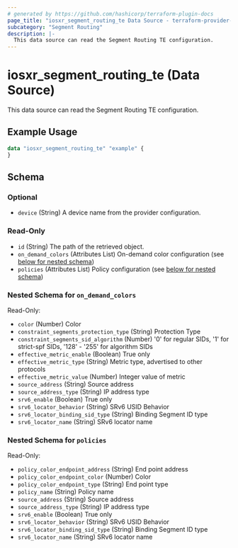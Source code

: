 ```yaml
---
# generated by https://github.com/hashicorp/terraform-plugin-docs
page_title: "iosxr_segment_routing_te Data Source - terraform-provider-iosxr"
subcategory: "Segment Routing"
description: |-
  This data source can read the Segment Routing TE configuration.
---
```


# iosxr_segment_routing_te (Data Source)

This data source can read the Segment Routing TE configuration.

## Example Usage

```terraform
data "iosxr_segment_routing_te" "example" {
}
```

<!-- schema generated by tfplugindocs -->
## Schema

### Optional

- `device` (String) A device name from the provider configuration.

### Read-Only

- `id` (String) The path of the retrieved object.
- `on_demand_colors` (Attributes List) On-demand color configuration (see [below for nested schema](#nestedatt--on_demand_colors))
- `policies` (Attributes List) Policy configuration (see [below for nested schema](#nestedatt--policies))

<a id="nestedatt--on_demand_colors"></a>
### Nested Schema for `on_demand_colors`

Read-Only:

- `color` (Number) Color
- `constraint_segments_protection_type` (String) Protection Type
- `constraint_segments_sid_algorithm` (Number) '0' for regular SIDs, '1' for strict-spf SIDs, '128' - '255' for algorithm SIDs
- `effective_metric_enable` (Boolean) True only
- `effective_metric_type` (String) Metric type, advertised to other protocols
- `effective_metric_value` (Number) Integer value of metric
- `source_address` (String) Source address
- `source_address_type` (String) IP address type
- `srv6_enable` (Boolean) True only
- `srv6_locator_behavior` (String) SRv6 USID Behavior
- `srv6_locator_binding_sid_type` (String) Binding Segment ID type
- `srv6_locator_name` (String) SRv6 locator name


<a id="nestedatt--policies"></a>
### Nested Schema for `policies`

Read-Only:

- `policy_color_endpoint_address` (String) End point address
- `policy_color_endpoint_color` (Number) Color
- `policy_color_endpoint_type` (String) End point type
- `policy_name` (String) Policy name
- `source_address` (String) Source address
- `source_address_type` (String) IP address type
- `srv6_enable` (Boolean) True only
- `srv6_locator_behavior` (String) SRv6 USID Behavior
- `srv6_locator_binding_sid_type` (String) Binding Segment ID type
- `srv6_locator_name` (String) SRv6 locator name
